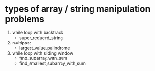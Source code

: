 

# types of array / string manipulation problems
1. while loop with backtrack
    - super_reduced_string
2. multipass 
    - largest_value_palindrome
3. while loop with sliding window
    - find_subarray_with_sum
    - find_smallest_subarray_with_sum